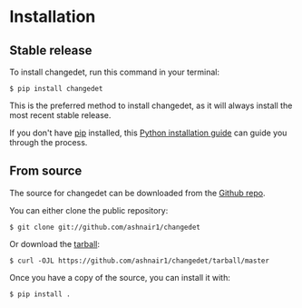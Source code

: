 <h1> Installation </h1>

## Stable release

To install changedet, run this command in your
terminal:

``` console
$ pip install changedet
```

This is the preferred method to install changedet, as it will always install the most recent stable release.

If you don't have [pip][] installed, this [Python installation guide][]
can guide you through the process.

## From source

The source for changedet can be downloaded from
the [Github repo][].

You can either clone the public repository:

``` console
$ git clone git://github.com/ashnair1/changedet
```

Or download the [tarball][]:

``` console
$ curl -OJL https://github.com/ashnair1/changedet/tarball/master
```

Once you have a copy of the source, you can install it with:

``` console
$ pip install .
```

  [pip]: https://pip.pypa.io
  [Python installation guide]: http://docs.python-guide.org/en/latest/starting/installation/
  [Github repo]: https://github.com/%7B%7B%20cookiecutter.github_username%20%7D%7D/%7B%7B%20cookiecutter.project_slug%20%7D%7D
  [tarball]: https://github.com/%7B%7B%20cookiecutter.github_username%20%7D%7D/%7B%7B%20cookiecutter.project_slug%20%7D%7D/tarball/master

